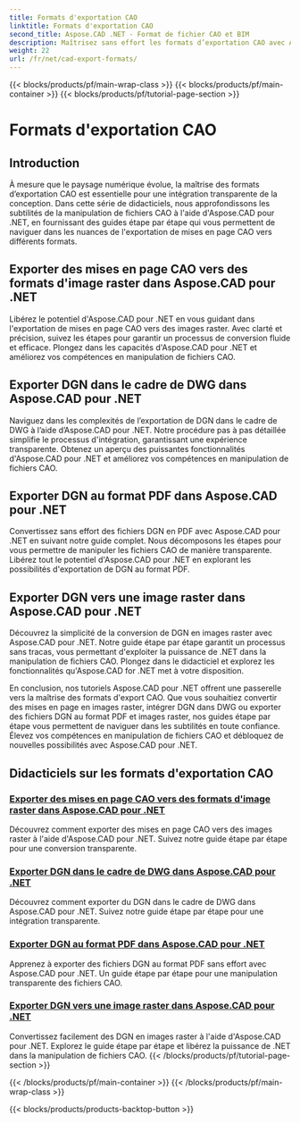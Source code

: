```yaml
---
title: Formats d'exportation CAO
linktitle: Formats d'exportation CAO
second_title: Aspose.CAD .NET - Format de fichier CAO et BIM
description: Maîtrisez sans effort les formats d’exportation CAO avec Aspose.CAD pour .NET. Apprenez à convertir des mises en page CAO, à exporter des fichiers DGN au format PDF et des images raster grâce à des didacticiels.
weight: 22
url: /fr/net/cad-export-formats/
---
```


{{< blocks/products/pf/main-wrap-class >}}
{{< blocks/products/pf/main-container >}}
{{< blocks/products/pf/tutorial-page-section >}}

# Formats d'exportation CAO


## Introduction

À mesure que le paysage numérique évolue, la maîtrise des formats d’exportation CAO est essentielle pour une intégration transparente de la conception. Dans cette série de didacticiels, nous approfondissons les subtilités de la manipulation de fichiers CAO à l'aide d'Aspose.CAD pour .NET, en fournissant des guides étape par étape qui vous permettent de naviguer dans les nuances de l'exportation de mises en page CAO vers différents formats.

## Exporter des mises en page CAO vers des formats d'image raster dans Aspose.CAD pour .NET

Libérez le potentiel d'Aspose.CAD pour .NET en vous guidant dans l'exportation de mises en page CAO vers des images raster. Avec clarté et précision, suivez les étapes pour garantir un processus de conversion fluide et efficace. Plongez dans les capacités d'Aspose.CAD pour .NET et améliorez vos compétences en manipulation de fichiers CAO.

## Exporter DGN dans le cadre de DWG dans Aspose.CAD pour .NET

Naviguez dans les complexités de l’exportation de DGN dans le cadre de DWG à l’aide d’Aspose.CAD pour .NET. Notre procédure pas à pas détaillée simplifie le processus d'intégration, garantissant une expérience transparente. Obtenez un aperçu des puissantes fonctionnalités d'Aspose.CAD pour .NET et améliorez vos compétences en manipulation de fichiers CAO.

## Exporter DGN au format PDF dans Aspose.CAD pour .NET

Convertissez sans effort des fichiers DGN en PDF avec Aspose.CAD pour .NET en suivant notre guide complet. Nous décomposons les étapes pour vous permettre de manipuler les fichiers CAO de manière transparente. Libérez tout le potentiel d'Aspose.CAD pour .NET en explorant les possibilités d'exportation de DGN au format PDF.

## Exporter DGN vers une image raster dans Aspose.CAD pour .NET

Découvrez la simplicité de la conversion de DGN en images raster avec Aspose.CAD pour .NET. Notre guide étape par étape garantit un processus sans tracas, vous permettant d'exploiter la puissance de .NET dans la manipulation de fichiers CAO. Plongez dans le didacticiel et explorez les fonctionnalités qu'Aspose.CAD for .NET met à votre disposition.

En conclusion, nos tutoriels Aspose.CAD pour .NET offrent une passerelle vers la maîtrise des formats d'export CAO. Que vous souhaitiez convertir des mises en page en images raster, intégrer DGN dans DWG ou exporter des fichiers DGN au format PDF et images raster, nos guides étape par étape vous permettent de naviguer dans les subtilités en toute confiance. Élevez vos compétences en manipulation de fichiers CAO et débloquez de nouvelles possibilités avec Aspose.CAD pour .NET.
## Didacticiels sur les formats d'exportation CAO
### [Exporter des mises en page CAO vers des formats d'image raster dans Aspose.CAD pour .NET](./export-cad-layouts-to-raster-image-formats/)
Découvrez comment exporter des mises en page CAO vers des images raster à l'aide d'Aspose.CAD pour .NET. Suivez notre guide étape par étape pour une conversion transparente.
### [Exporter DGN dans le cadre de DWG dans Aspose.CAD pour .NET](./export-dgn-as-part-of-dwg/)
Découvrez comment exporter du DGN dans le cadre de DWG dans Aspose.CAD pour .NET. Suivez notre guide étape par étape pour une intégration transparente.
### [Exporter DGN au format PDF dans Aspose.CAD pour .NET](./export-dgn-to-pdf/)
Apprenez à exporter des fichiers DGN au format PDF sans effort avec Aspose.CAD pour .NET. Un guide étape par étape pour une manipulation transparente des fichiers CAO.
### [Exporter DGN vers une image raster dans Aspose.CAD pour .NET](./export-dgn-to-raster-image/)
Convertissez facilement des DGN en images raster à l'aide d'Aspose.CAD pour .NET. Explorez le guide étape par étape et libérez la puissance de .NET dans la manipulation de fichiers CAO.
{{< /blocks/products/pf/tutorial-page-section >}}

{{< /blocks/products/pf/main-container >}}
{{< /blocks/products/pf/main-wrap-class >}}

{{< blocks/products/products-backtop-button >}}
